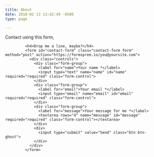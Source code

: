 ```yaml
---
title: About
date: 2018-02-13 13:42:49 -0500
type: page

---
```

Contact using this form,

             <h4>Drop me a line, maybe?</h4>
             <form id="contact-form" class="contact-form form" method="post" action="https://formspree.io/you@yoursite.com">
               <div class="controls">
                 <div class="form-group">
                   <label for="name">Your name *</label>
                   <input type="text" name="name" id="name" required="required" class="form-control">
                 </div>
                 <div class="form-group">
                   <label for="email">Your email *</label>
                   <input type="email" name="email" id="email" required="required" class="form-control">
                 </div>
                 <div class="form-group">
                   <label for="message">Your message for me *</label>
                   <textarea rows="4" name="message" id="message" required="required" class="form-control"></textarea>
                 </div>
                 <div>
                   <input type="submit" value="Send" class="btn btn-ghost">
                 </div>
               </div>
             </form>